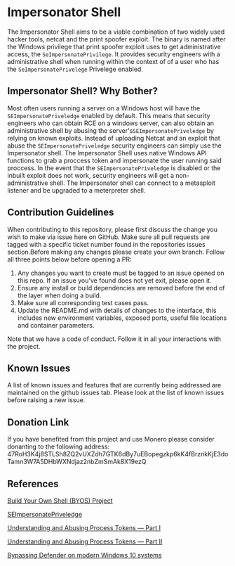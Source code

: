 # Impersonator Shell

The Impersonator Shell aims to be a viable combination of two widely used hacker tools, netcat and the print spoofer exploit. The binary is named after the Windows privilege that print spoofer exploit uses to get administrative access, the `SeImpersonatePrivilege`. It provides security engineers with a administrative shell when running within the context of of a user who has the `SeImpersonatePrivelege` Privelege enabled.

## Impersonator Shell? Why Bother?

Most often users running a server on a Windows host will have the `SEImpersonatePriveledge` enabled by default. This means that security engineers who can obtain RCE on a windows server, can also obtain an administrative shell by abusing the server's`SEImpersonatePriveledge` by relying on known exploits. Instead of uploading Netcat and an exploit that abuse the `SEImpersonatePriveledge` security engineers can simply use the Impersonator shell. The Impersonator Shell uses native Windows API functions to grab a proccess token and impersonate the user running said proccess.  In the event that the `SEImpersonatePriveledge` is disabled or the inbuilt exploit does not work, security engineers will get a non-administrative shell. The Impersonator shell can connect to a metasploit listener and be upgraded to a meterpreter shell.

## Contribution Guidelines

When contributing to this repository, please first discuss the change you wish to make via issue here on GitHub. Make sure all pull requests are tagged with a specific ticket number found in the repositories issues section.Before making any changes please create your own branch. Follow all three points below before opening a PR:

1. Any changes you want to create must be tagged to an issue opened on this repo. If an issue you've found does not yet exit, please open it.
2. Ensure any install or build dependencies are removed before the end of the layer when doing a build.
3. Make sure all corresponding test cases pass.
4. Update the README.md with details of changes to the interface, this includes new environment variables, exposed ports, useful file locations and container parameters.

Note that we have a code of conduct. Follow it in all your interactions with the project.

## Known Issues

A list of known issues and features that are currently being addressed are maintained on the github issues tab. Please look at the list of known issues before raising a new issue.

## Donation Link

If you have benefited from this project and use Monero please consider donanting to the following address:
47RoH3K4j8STLSh8ZQ2vUXZdh7GTK6dBy7uEBopegzkp6kK4fBrznkKjE3doTamn3W7A5DHbWXNdjaz2nbZmSmAk8X19ezQ

## References

[Build Your Own Shell (BYOS) Project](https://github.com/AleksaZatezalo/BYOS)

[SEImpersonatePriveledge](https://learn.microsoft.com/en-us/answers/questions/1087721/how-to-disable-seimpersonate-privilege-for-a-user)

[Understanding and Abusing Process Tokens — Part I](https://securitytimes.medium.com/understanding-and-abusing-process-tokens-part-i-ee51671f2cfa)

[Understanding and Abusing Process Tokens — Part II](https://securitytimes.medium.com/understanding-and-abusing-access-tokens-part-ii-b9069f432962)

[Bypassing Defender on modern Windows 10 systems](https://itm4n.github.io/printspoofer-abusing-impersonate-privileges/)